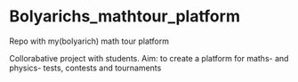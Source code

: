 # Bolyarichs_mathtour_platform
Repo with my(bolyarich) math tour platform

Collorabative project with students.
Aim: to create a platform for maths- and physics- tests, contests and tournaments

